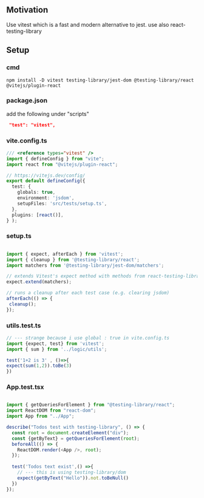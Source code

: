 <h2>Motivation</h2>
Use vitest which is a fast and modern alternative to jest. use also react-testing-library


<h2>Setup</h2>

<h3>cmd</h3>

```
npm install -D vitest testing-library/jest-dom @testing-library/react @vitejs/plugin-react
```

<h3>package.json </h3>
add the following under "scripts"

```json
 "test": "vitest",
```

<h3>vite.config.ts</h3>


```typescript
/// <reference types="vitest" />
import { defineConfig } from "vite";
import react from "@vitejs/plugin-react";

// https://vitejs.dev/config/
export default defineConfig({
  test: {
    globals: true,
    environment: 'jsdom',
    setupFiles: 'src/tests/setup.ts',
  },
  plugins: [react()],
} );
```

<h3>setup.ts</h3>

```typescript

import { expect, afterEach } from 'vitest';
import { cleanup } from '@testing-library/react';
import matchers from '@testing-library/jest-dom/matchers';

// extends Vitest's expect method with methods from react-testing-library
expect.extend(matchers);

// runs a cleanup after each test case (e.g. clearing jsdom)
afterEach(() => {
 cleanup();
});

```

<h3>utils.test.ts</h3>

```typescript
// --- strange because i use global : true in vite.config.ts
import {expect, test} from 'vitest';
import { sum } from '../logic/utils';

test('1+2 is 3' , ()=>{
expect(sum(1,2)).toBe(3)
})
```


<h3>App.test.tsx</h3>


```typescript

import { getQueriesForElement } from "@testing-library/react";
import ReactDOM from "react-dom";
import App from "../App";

describe("Todos test with testing-library", () => {
  const root = document.createElement("div");
  const {getByText} = getQueriesForElement(root);
  beforeAll(() => {
    ReactDOM.render(<App />, root);
  });
  
  test('Todos text exist',() =>{
    // --- this is using testing-library/dom
    expect(getByText("Hello")).not.toBeNull()
  })
});


```
